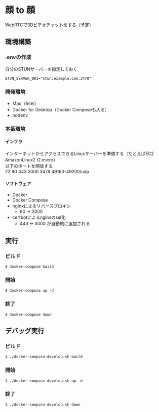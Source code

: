 # 顔 to 顔

WebRTCで3Dビデオチャットをする（予定）

## 環境構築

### .envの作成
自分のSTUNサーバーを指定しておく
```
STUN_SERVER_URI="stun:example.com:3478"
```


### 開発環境
+ Mac（Intel）
+ Docker for Desktop（Docker Composeも入る）
+ nodenv


### 本番環境

#### インフラ
インターネットからアクセスできるLinuxサーバーを準備する（たとえばEC2 AmazonLinux2 t2.micro）<br>
以下のポートを開放する<br>
22 80 443 3000 3478 49160-49200/udp

#### ソフトウェア

+ Docker
+ Docker Compose
+ nginxによるリバースプロキシ
  + 80 -> 3000
+ certbotによるnginxのssl化
  + 443 -> 3000 が自動的に追加される


## 実行

### ビルド
```
$ docker-compose build
```

### 開始
```
$ docker-compose up -d
```

### 終了
```
$ docker-compose down
```

## デバッグ実行

### ビルド
```
$ ./docker-compose-develop.sh build
```

### 開始
```
$ ./docker-compose-develop.sh up -d
```

### 終了
```
$ ./docker-compose-develop.sh down
```

